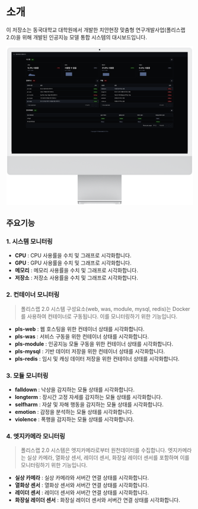 # 소개

이 저장소는 동국대학교 대학원에서 개발한 치안현장 맞춤형 연구개발사업(폴리스랩 2.0)을 위해 개발된 인공지능 모델 통합 시스템의 대시보드입니다.

![thumbnail](/resource/thumb.png)

## 주요기능

### 1. 시스템 모니터링

-   **CPU** : CPU 사용률을 수치 및 그래프로 시각화합니다.
-   **GPU** : GPU 사용률을 수치 및 그래프로 시각화합니다.
-   **메모리** : 메모리 사용률을 수치 및 그래프로 시각화합니다.
-   **저장소** : 저장소 사용률을 수치 및 그래프로 시각화합니다.

### 2. 컨테이너 모니터링

> 폴리스랩 2.0 시스템 구성요소(web, was, module, mysql, redis)는 Docker를 사용하여 컨테이너로 구동됩니다. 이를 모니터링하기 위한 기능입니다.

-   **pls-web** : 웹 호스팅을 위한 컨테이너 상태를 시각화합니다.
-   **pls-was** : 서비스 구동을 위한 컨테이너 상태를 시각화합니다.
-   **pls-module** : 인공지능 모듈 구동을 위한 컨테이너 상태를 시각화합니다.
-   **pls-mysql** : 기반 데이터 저장을 위한 컨테이너 상태를 시각화합니다.
-   **pls-redis** : 임시 및 캐싱 데이터 저장을 위한 컨테이너 상태를 시각화합니다.

### 3. 모듈 모니터링

-   **falldown** : 낙상을 감지하는 모듈 상태를 시각화합니다.
-   **longterm** : 장시간 고정 자세를 감지하는 모듈 상태를 시각화합니다.
-   **selfharm** : 자살 및 자해 행동을 감지하는 모듈 상태를 시각화합니다.
-   **emotion** : 감정을 분석하는 모듈 상태를 시각화합니다.
-   **violence** : 폭행을 감지하는 모듈 상태를 시각화합니다.

### 4. 엣지카메라 모니터링

> 폴리스랩 2.0 시스템은 엣지카메라로부터 원천데이터를 수집합니다. 엣지카메라는 실상 카메라, 열화상 센서, 레이더 센서, 화장실 레이더 센서를 포함하며 이를 모니터링하기 위한 기능입니다.

-   **실상 카메라** : 실상 카메라와 서버간 연결 상태를 시각화합니다.
-   **열화상 센서** : 열화상 센서와 서버간 연결 상태를 시각화합니다.
-   **레이더 센서** : 레이더 센서와 서버간 연결 상태를 시각화합니다.
-   **화장실 레이더 센서** : 화장실 레이더 센서와 서버간 연결 상태를 시각화합니다.
